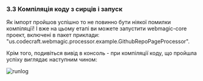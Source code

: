### 3.3 Компіляція коду з сирців і запуск

Як імпорт пройшов успішно то не повинно бути ніякої помилки компіляції! І вже на цьому етапі ви можете запустити webmagic-core проект, включені в пакет приклади: "us.codecraft.webmagic.processor.example.GithubRepoPageProcessor".

Крім того, подивіться вивід в консоль - при компіляції коду, що пройшла успіху виглядає наступним чином:

![runlog](http://webmagic.qiniudn.com/oscimages/103741_3Gf5_190591.png)
